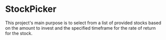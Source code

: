 # StockPicker
This project's main purpose is to select from a list of provided stocks based on the amount to invest and the specified timeframe for the rate of return for the stock.
